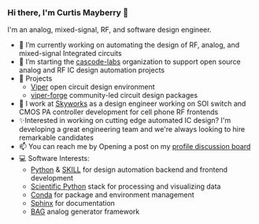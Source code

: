 ### Hi there, I'm Curtis Mayberry 👋

I'm an analog, mixed-signal, RF, and software design engineer.

- 🦾 I’m currently working on automating the design of RF, analog, and
mixed-signal Integrated circuits
- 👯 I’m starting the [cascode-labs](https://github.com/cascode-labs)
organization to support open source analog and RF IC design automation projects
- 🔭 Projects
  - [Viper](http://www.cascode-labs.org/viper) open circuit design environment
  - [viper-forge](http://www.cascode-labs.org/viper-forge/) community-led
  circuit design packages
- 💼 I work at [Skyworks](https://github.com/skyworksinc) as a design engineer
working on SOI switch and CMOS PA controller development for cell phone RF frontends
- ✨Interested in working on cutting edge automated IC design? I'm
developing a great engineering team and we're always looking to hire remarkable candidates
- 📫 You can reach me by Opening a post on my
[profile discussion board](https://github.com/curtisma/curtisma/discussions)
- 💻 Software Interests:
  - [Python](https://www.python.org/) &
  [SKILL](https://www.cadence.com/en_US/home/training/all-courses/83018.html)
  for design automation backend and frontend development
  - [Scientific Python](https://scientific-python.org/) stack for
  processing and visualizing data
  - [Conda](https://docs.conda.io/en/latest/) for package and environment
  management
  - [Sphinx](https://www.sphinx-doc.org/en/master/index.html) for documentation
  - [BAG](https://github.com/bluecheetah/bag) analog generator framework
